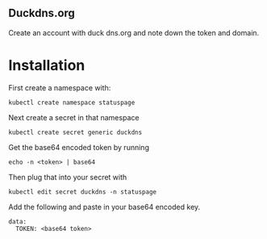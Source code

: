 
## Duckdns.org
Create an account with duck dns.org and note down the token and domain.

# Installation

First create a namespace with:
```
kubectl create namespace statuspage
```

Next create a secret in that namespace
```
kubectl create secret generic duckdns
```

Get the base64 encoded token by running
```
echo -n <token> | base64
```

Then plug that into your secret with 
```
kubectl edit secret duckdns -n statuspage
```
Add the following and paste in your base64 encoded key.
```
data:
  TOKEN: <base64 token>
```

